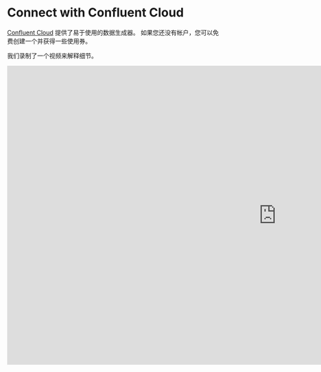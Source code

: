 

# Connect with Confluent Cloud

[Confluent Cloud](https://confluent.cloud) 提供了易于使用的数据生成器。 如果您还没有帐户，您可以免费创建一个并获得一些使用券。

我们录制了一个视频来解释细节。

<iframe width="1253" height="697" src="https://www.youtube.com/embed/vf8uYJtoXAA" title="Getting Started with Timeplus and Confluent Cloud" frameborder="0" allow="accelerometer; autoplay; clipboard-write; encrypted-media; gyroscope; picture-in-picture" allowfullscreen></iframe>

